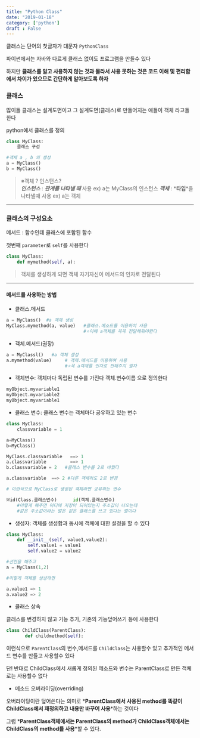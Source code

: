 ```yaml
---
title: "Python Class"
date: "2019-01-18"
category: ['python']
draft : False
---
```


클래스는 단어의 첫글자가 대문자 `PythonClass`

파이썬에서는 자바와 다르게 클래스 없이도 프로그램을 만들수 있다

하지만 **클래스를 알고 사용하지 않는 것과 몰라서 사용 못하는 것은 코드 이해 및 편리함에서 차이가 있으므로 간단하게 알아보도록 하자**


### 클래스

많이들 클래스는 설계도면이고
그 설계도면(클래스)로 만들어지는 애들이 객체 라고들 한다

python에서 클래스를 정의

```python
class MyClass:
    클래스 구성
```

```python
#객체 a , b 의 생성
a = MyClass()
b = MyClass()
```


> ※객체 ?   인스턴스?    
*__인스턴스__* : *__관계를 나타낼 때__* 사용   ex) a는 MyClass의 인스턴스
*__객체__* : *__타입__*을 나타낼때 사용    ex) a는 객체

***

### 클래스의 구성요소

메서드  :  함수인데 클래스에 포함된 함수

첫번째 `parameter`로 `self`를 사용한다

```python
class MyClass:
    def mymethod(self, a):
```
>객체를 생성하게 되면 
객체 자기자신이 메서드의 인자로 전달된다

***

#### 메서드를 사용하는 방법

* 클래스.메서드

```python
a = MyClass()  #a 객체 생성
MyClass.mymethod(a, value)   #클래스.메소드를 이용하여 사용
                             #⭐이때 a객체를 꼭꼭 전달해줘야한다
```

* 객체.메서드(권장)

```python
a = MyClassl()   #a 객체 생성
a.mymethod(value)     # 객체.메서드를 이용하여 사용
                      #⭐꼭 a객체를 인자로 전해주지 말자

```

* 객체변수: 객체마다 독립된 변수를 가진다
객체.변수이름 으로 정의한다

```python       
myObject.myvariable1
myObject.myvariable2
myObject.myvariable1
```

* 클래스 변수: 클래스 변수는 객체마다 공유하고 있는 변수
                
```python
class MyClass:
    classvariable = 1

a=MyClass()
b=MyClass()

MyClass.classvariable   ==> 1
a.classvariable         ==> 1
b.classvariable = 2   #클래스 변수를 2로 바꿨다

a.classvariable  ==> 2 #다른 객체라도 2로 변경

# 이런식으로 MyClass로 생성된 객체라면 공유하는 변수

※id(Class.클래스변수)      id(객체.클래스변수)
    #이렇게 해주면 어디에 저장이 되어있는지 주소값이 나오는데
    #같은 주소값이라는 말은 같은 클래스를 쓰고 있다는 말이다
```

* 생성자: 객체를 생성함과 동시에 객체에 대한 설정을 할 수 있다

```python   
class MyClass:
    def __init__(self, value1,value2):
        self.value1 = value1
        self.value2 = value2

#선언을 해주고
a = MyClass(1,2) 

#이렇게 객체를 생성하면

a.value1 => 1      
a.value2 => 2
```
             

* 클래스 상속

클래스를 변경하지 않고 기능 추가, 기존의 기능덮어쓰기 등에 사용한다

```python
class ChildClass(ParentClass):
       def childmethod(self):
```
이런식으로 `ParentClass`의 변수,메서드를 
`ChildClass`는 사용할수 있고
추가적인 메서드 변수를 만들고 사용할수 있다

단! 반대로 ChildClass에서 새롭게 정의된 메소드와 변수는 ParentClass로 만든 객체로는 사용할수 없다


* 메소드 오버라이딩(overriding)

오버라이딩이란 덮어쓴다는 의미로
*__ParentClass에서 사용된 method를 똑같이 ChildClass에서 재정의하고 내용만 바꾸어 사용__*하는 것이다

그럼 *__ParentClass객체에서는 ParentClass의 method가 ChildClass객체에서는 ChildClass의 method를 사용__*할 수 있다.
